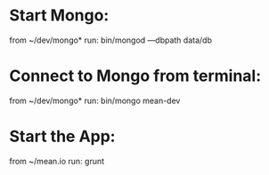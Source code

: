 # Start Mongo:
from ~/dev/mongo* run: bin/mongod —dbpath data/db

# Connect to Mongo from terminal:
from ~/dev/mongo* run: bin/mongo mean-dev

# Start the App:
from ~/mean.io run: grunt
